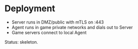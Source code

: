 # Deployment

- Server runs in DMZ/public with mTLS on :443
- Agent runs in game private networks and dials out to Server
- Game servers connect to local Agent

Status: skeleton.
